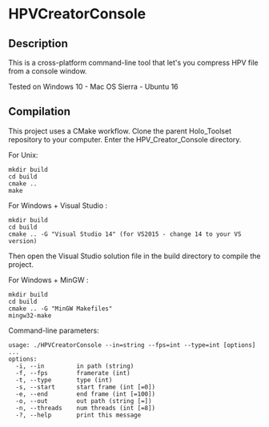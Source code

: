 # HPVCreatorConsole

## Description
This is a cross-platform command-line tool that let's you compress HPV file from a console window. 

Tested on Windows 10 - Mac OS Sierra - Ubuntu 16

## Compilation
This project uses a CMake workflow. Clone the parent Holo_Toolset repository to your computer. Enter the HPV_Creator_Console directory.

For Unix:
```
mkdir build
cd build
cmake ..
make
```

For Windows + Visual Studio :
```
mkdir build
cd build
cmake .. -G "Visual Studio 14" (for VS2015 - change 14 to your VS version)
```
Then open the Visual Studio solution file in the build directory to compile the project. 

For Windows + MinGW :
```
mkdir build
cd build
cmake .. -G "MinGW Makefiles"
mingw32-make
```

Command-line parameters:
```
usage: ./HPVCreatorConsole --in=string --fps=int --type=int [options] ... 
options:
  -i, --in         in path (string)
  -f, --fps        framerate (int)
  -t, --type       type (int)
  -s, --start      start frame (int [=0])
  -e, --end        end frame (int [=100])
  -o, --out        out path (string [=])
  -n, --threads    num threads (int [=8])
  -?, --help       print this message
```

